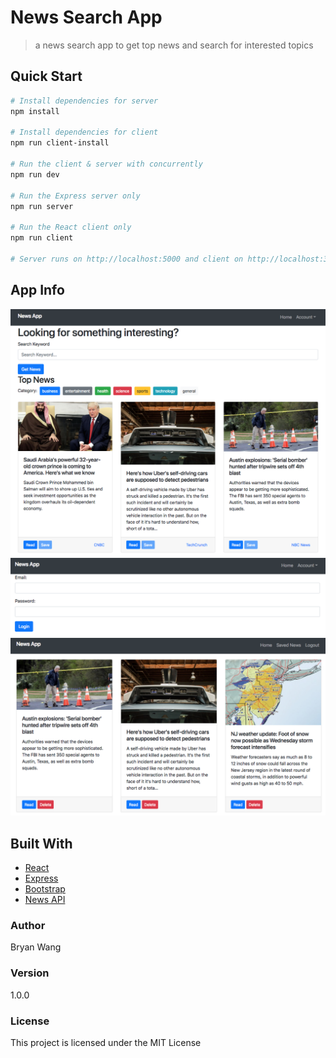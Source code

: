 # News Search App

> a news search app to get top news and search for interested topics

## Quick Start

``` bash
# Install dependencies for server
npm install

# Install dependencies for client
npm run client-install

# Run the client & server with concurrently
npm run dev

# Run the Express server only
npm run server

# Run the React client only
npm run client

# Server runs on http://localhost:5000 and client on http://localhost:3000
```
## App Info
![Splash](./screenshots/screen1.png)
![Splash](./screenshots/login.png)
![Splash](./screenshots/screen2.png)


## Built With

* [React](https://facebook.github.io/react/)
* [Express](https://expressjs.com/)
* [Bootstrap](https://getbootstrap.com/)
* [News API](https://newsapi.org/)

### Author

Bryan Wang

### Version

1.0.0

### License

This project is licensed under the MIT License